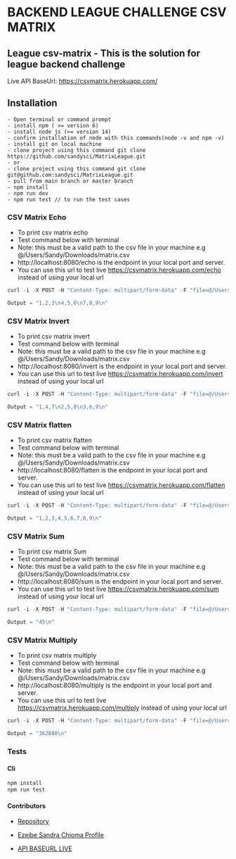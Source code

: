 BACKEND LEAGUE CHALLENGE CSV MATRIX 
===========
League csv-matrix - This is the solution for league backend challenge
---------------
Live API BaseUrl: https://csvmatrix.herokuapp.com/

## Installation
```
- Open terminal or command prompt
- install npm ( >= version 6)
- install node js (>= version 14)
- confirm installation of node with this commands(node -v and npm -v)
- install git on local machine
- clone project using this command git clone https://github.com/sandysci/MatrixLeague.git
- or 
- clone project using this command git clone git@github.com:sandysci/MatrixLeague.git
- pull from main branch or master branch 
- npm install
- npm run dev 
- npm run test // to run the test cases 

```


### CSV Matrix Echo  
- To print csv matrix echo
- Test command below with terminal 
- Note: this must be a valid path to the csv file in your machine e.g @/Users/Sandy/Downloads/matrix.csv
- http://localhost:8080/echo is the endpoint in your local port and server.
- You can use this url to test live https://csvmatrix.herokuapp.com/echo instead of using your local url
```javascript
curl -i -X POST -H "Content-Type: multipart/form-data" -F "file=@/Users/Sandy/Downloads/matrix.csv" http://localhost:8080/echo

Output = "1,2,3\n4,5,6\n7,8,9\n"
```
### CSV Matrix Invert  
- To print csv matrix invert
- Test command below with terminal 
- Note: this must be a valid path to the csv file in your machine e.g @/Users/Sandy/Downloads/matrix.csv
- http://localhost:8080/invert is the endpoint in your local port and server.
- You can use this url to test live https://csvmatrix.herokuapp.com/invert instead of using your local url
```javascript
curl -i -X POST -H "Content-Type: multipart/form-data" -F "file=@/Users/Sandy/Downloads/matrix.csv" http://localhost:8080/invert

Output = "1,4,7\n2,5,8\n3,6,9\n"
```

### CSV Matrix flatten  
- To print csv matrix flatten
- Test command below with terminal 
- Note: this must be a valid path to the csv file in your machine e.g @/Users/Sandy/Downloads/matrix.csv
- http://localhost:8080/flatten is the endpoint in your local port and server.
- You can use this url to test live https://csvmatrix.herokuapp.com/flatten instead of using your local url
```javascript
curl -i -X POST -H "Content-Type: multipart/form-data" -F "file=@/Users/Sandy/Downloads/matrix.csv" http://localhost:8080/flatten

Output = "1,2,3,4,5,6,7,8,9\n"
```

### CSV Matrix Sum  
- To print csv matrix Sum
- Test command below with terminal 
- Note: this must be a valid path to the csv file in your machine e.g @/Users/Sandy/Downloads/matrix.csv
- http://localhost:8080/sum is the endpoint in your local port and server.
- You can use this url to test live https://csvmatrix.herokuapp.com/sum instead of using your local url
```javascript
curl -i -X POST -H "Content-Type: multipart/form-data" -F "file=@/Users/Sandy/Downloads/matrix.csv" http://localhost:8080/sum

Output = "45\n"
```

### CSV Matrix Multiply  
- To print csv matrix multiply
- Test command below with terminal 
- Note: this must be a valid path to the csv file in your machine e.g @/Users/Sandy/Downloads/matrix.csv
- http://localhost:8080/multiply is the endpoint in your local port and server.
- You can use this url to test live https://csvmatrix.herokuapp.com/multiply instead of using your local url
```javascript
curl -i -X POST -H "Content-Type: multipart/form-data" -F "file=@/Users/Sandy/Downloads/matrix.csv" http://localhost:8080/multiply

Output = "362880\n"
```

### Tests
#### Cli
```bash
npm install
npm run test
```

#### Contributors

- [Repository](https://github.com/sandysci/MatrixLeague.git)

- [Ezeibe Sandra Chioma Profile](https://queenofcodes.herokuapp.com)

- [API BASEURL LIVE](https://csvmatrix.herokuapp.com/)
